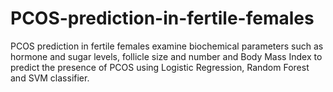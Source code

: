 # PCOS-prediction-in-fertile-females
PCOS prediction in fertile females
examine biochemical parameters such as hormone and sugar levels, follicle size and number and Body Mass Index to predict the presence of PCOS using Logistic Regression, Random Forest and SVM classifier.
